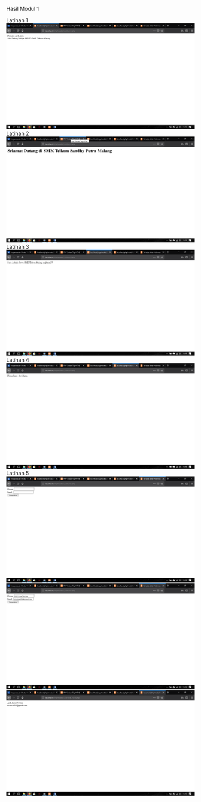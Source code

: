 Hasil Modul 1


Latihan 1
![alt text](https://raw.githubusercontent.com/ArdiArya/Modul-1-PHP/master/Screenshot%20(140).png)
Latihan 2
![alt text](https://raw.githubusercontent.com/ArdiArya/Modul-1-PHP/master/Screenshot%20(141).png)
Latihan 3
![alt text](https://raw.githubusercontent.com/ArdiArya/Modul-1-PHP/master/Screenshot%20(142).png)
Latihan 4
![alt text](https://raw.githubusercontent.com/ArdiArya/Modul-1-PHP/master/Screenshot%20(143).png)
Latihan 5
![alt text](https://raw.githubusercontent.com/ArdiArya/Modul-1-PHP/master/Screenshot%20(144).png)
![alt text](https://raw.githubusercontent.com/ArdiArya/Modul-1-PHP/master/Screenshot%20(145).png)
![alt text](https://raw.githubusercontent.com/ArdiArya/Modul-1-PHP/master/Screenshot%20(146).png)
